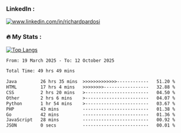 

<h3>LinkedIn :</h3>
<div id="badges">
  <a href="https://www.linkedin.com/in/richardpardosi/">
    <img src="https://img.shields.io/badge/LinkedIn-blue?style=for-the-badge&logo=linkedin&logoColor=white" alt="www.linkedin.com/in/richardpardosi"/>
  </a>
</div>

### :fire: My Stats :
[![Top Langs](https://github-readme-stats.vercel.app/api/top-langs/?username=RichardPardosi&layout=compact&theme=vision-friendly-dark)](https://github.com/RichardPardosi)



<!--START_SECTION:waka-->

```txt
From: 19 March 2025 - To: 12 October 2025

Total Time: 49 hrs 49 mins

Java         26 hrs 35 mins  >>>>>>>>>>>>>------------   51.20 %
HTML         17 hrs 4 mins   >>>>>>>>-----------------   32.88 %
CSS          2 hrs 20 mins   >------------------------   04.50 %
Other        2 hrs 6 mins    >------------------------   04.07 %
Python       1 hr 54 mins    >------------------------   03.67 %
PHP          43 mins         -------------------------   01.38 %
Go           42 mins         -------------------------   01.36 %
JavaScript   28 mins         -------------------------   00.92 %
JSON         0 secs          -------------------------   00.01 %
```

<!--END_SECTION:waka-->